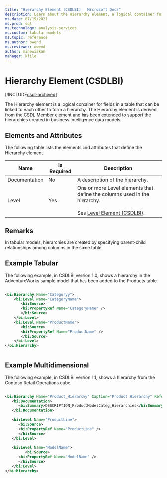 ```yaml
---
title: "Hierarchy Element (CSDLBI) | Microsoft Docs"
description: Learn about the Hierarchy element, a logical container for fields in a table that can be linked to each other to form a hierarchy.
ms.date: 07/19/2021
ms.prod: sql
ms.technology: analysis-services
ms.custom: tabular-models
ms.topic: reference
ms.author: owend
ms.reviewer: owend
author: minewiskan
manager: kfile
---
```

# Hierarchy Element (CSDLBI)

[!INCLUDE[csdl-archived](../includes/csdl-archived.md)]

  The Hierarchy element is a logical container for fields in a table that can be linked to each other to form a hierarchy. The Hierarchy element is derived from the CSDL Member element and has been extended to support the hierarchies created in business intelligence data models.  
  
## Elements and Attributes  
 The following table lists the elements and attributes that define the Hierarchy element  
  
|Name|Is Required|Description|  
|----------|-----------------|-----------------|  
|Documentation|No|A description of the hierarchy.|  
|Level|Yes|One or more Level elements that define the columns used in the hierarchy.<br /><br /> See [Level Element &#40;CSDLBI&#41;](level-element-csdlbi.md).|  
  
## Remarks  
 In tabular models, hierarchies are created by specifying parent-child relationships among columns in the same table.  
  
## Example Tabular  
  
 The following example, in CSDLBI version 1.0, shows a hierarchy in the AdventureWorks sample model that has been added to the Products table.  
  
```xml   
  
<bi:Hierarchy Name="Categoryy">  
    <bi:Level Name="CategoryName">  
       <bi:Source>  
       <bi:PropertyRef Name="CategoryName" />  
       </bi:Source>  
    </bi:Level>  
    <bi:Level Name="ProductName">  
       <bi:Source>  
       <bi:PropertyRef Name="ProductName" />  
       </bi:Source>  
    </bi:Level>  
</bi:Hierarchy>  
  
```  
  
## Example Multidimensional  
  
 The following example, in CSDLBI version 1.1, shows a hierarchy from the Contoso Retail Operations cube.  
  
```xml   
  
<bi:Hierarchy Name="Product_Hierarchy" Caption="Product Hierarchy" ReferenceName="Product Hierarchy">  
   <bi:Documentation>  
      <bi:Summary>DESCRIPTION_ProductModelCateg_Hierarchies</bi:Summary>  
   </bi:Documentation>  
  
   <bi:Level Name="ProductLine">  
      <bi:Source>  
      <bi:PropertyRef Name="ProductLine" />  
      </bi:Source>  
   </bi:Level>  
  
   <bi:Level Name="ModelName">  
         <bi:Source>  
      <bi:PropertyRef Name="ModelName" />  
      </bi:Source>  
   </bi:Level>  
</bi:Hierarchy>  
  
```
